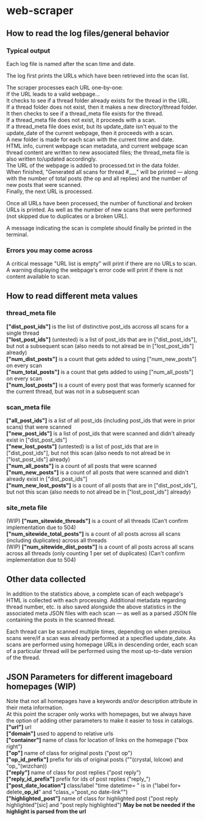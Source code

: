 # web-scraper
## How to read the log files/general behavior  
### Typical output  
Each log file is named after the scan time and date.  

The log first prints the URLs which have been retrieved into the scan list.  

The scraper processes each URL one-by-one:  
If the URL leads to a valid webpage...  
It checks to see if a thread folder already exists for the thread in the URL.  
If a thread folder does not exist, then it makes a new directory/thread folder.  
It then checks to see if a thread_meta file exists for the thread.  
If a thread_meta file does not exist, it proceeds with a scan.  
If a thread_meta file does exist, but its update_date isn't equal to the update_date of the current webpage, then it proceeds with a scan.  
A new folder is made for each scan with the current time and date.  
HTML info, current webpage scan metadata, and current webpage scan thread content are written to new associated files; the thread_meta file is also written to/updated accordingly.  
The URL of the webpage is added to processed.txt in the data folder.  
When finished, "Generated all scans for thread #___" will be printed — along with the number of total posts (the op and all replies) and the number of new posts that were scanned.  
Finally, the next URL is processed.  

Once all URLs have been processed, the number of functional and broken URLs is printed. As well as the number of new scans that were performed (not skipped due to duplicates or a broken URL).  

A message indicating the scan is complete should finally be printed in the terminal.  

### Errors you may come across  
A critical message "URL list is empty" will print if there are no URLs to scan.  
A warning displaying the webpage's error code will print if there is not content available to scan.  

## How to read different meta values  
### thread_meta file  
**["dist_post_ids"]** is the list of distinctive post_ids accross all scans for a single thread  
**["lost_post_ids"]** (untested) is a list of post_ids that are in ["dist_post_ids"], but not a subsequent scan (also needs to not alread be in ["lost_post_ids"] already)  
**["num_dist_posts"]** is a count that gets added to using ["num_new_posts"] on every scan  
**["num_total_posts"]** is a count that gets added to using ["num_all_posts"] on every scan  
**["num_lost_posts"]** is a count of every post that was formerly scanned for the current thread, but was not in a subsequent scan  
### scan_meta file  
**["all_post_ids"]** is a list of all post_ids (including post_ids that were in prior scans) that were scanned  
**["new_post_ids"]** is a list of post_ids that were scanned and didn't already exist in ["dist_post_ids"]  
**["new_lost_posts"]** (untested) is a list of post_ids that are in ["dist_post_ids"], but not this scan (also needs to not alread be in ["lost_post_ids"] already)  
**["num_all_posts"]** is a count of all posts that were scanned  
**["num_new_posts"]** is a count of all posts that were scanned and didn't already exist in ["dist_post_ids"]  
**["num_new_lost_posts"]** is a count of all posts that are in ["dist_post_ids"], but not this scan (also needs to not alread be in ["lost_post_ids"] already)  
### site_meta file  
(WIP) **["num_sitewide_threads"]** is a count of all threads (Can't confirm implementation due to 504)  
**["num_sitewide_total_posts"]** is a count of all posts across all scans (including duplicates) across all threads  
(WIP) **["num_sitewide_dist_posts"]** is a count of all posts across all scans across all threads (only counting 1 per set of duplicates) (Can't confirm implementation due to 504)  

## Other data collected  
In addition to the statistics above, a complete scan of each webpage's HTML is collected with each processing. Additional metadata regarding thread number, etc. is also saved alongside the above statistics in the associated meta JSON files with each scan — as well as a parsed JSON file containing the posts in the scanned thread.  

Each thread can be scanned multiple times, depending on when previous scans were/if a scan was already performed at a specified update_date. As scans are performed using homepage URLs in descending order, each scan of a particular thread will be performed using the most up-to-date version of the thread.

## JSON Parameters for different imageboard homepages (WIP)
Note that not all homepages have a keywords and/or description attribute in their meta information.  
At this point the scraper only works with homepages, but we always have the option of adding other parameters to
make it easier to toss in catalogs.
**["url"]** url  
**["domain"]** used to append to relative urls  
**["container"]** name of class for location of links on the homepage ("box right")  
**["op"]** name of class for original posts ("post op")  
**["op_id_prefix"]** prefix for ids of original posts (""(crystal, lolcow) and "op_"(wizchan))  
**["reply"]** name of class for post replies ("post reply")  
**["reply_id_prefix"]** prefix for ids of post replies ("reply_")  
**["post_date_location"]** class/label "time datetime= " is in ("label for= delete_**op_id**" and "class_="post_no date-link"")  
**["highlighted_post"]** name of class for highlighted post ("post reply  highlighted"[sic] and "post reply highlighted") **May be not be needed if the highlight is parsed from the url**
